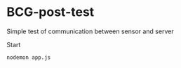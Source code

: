 # BCG-post-test

Simple test of communication between sensor and server

Start
```bash
nodemon app.js
```
